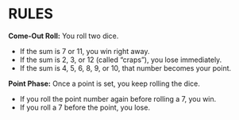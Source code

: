 # RULES

**Come-Out Roll:**
You roll two dice.
  * If the sum is 7 or 11, you win right away.
  * If the sum is 2, 3, or 12 (called “craps”), you lose immediately.
  * If the sum is 4, 5, 6, 8, 9, or 10, that number becomes your point.

**Point Phase:**
Once a point is set, you keep rolling the dice.
  * If you roll the point number again before rolling a 7, you win.
  * If you roll a 7 before the point, you lose.
